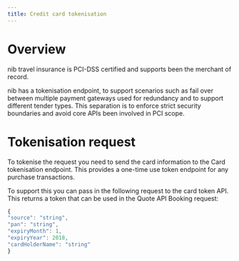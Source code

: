 ```yaml
---
title: Credit card tokenisation
---
```


# Overview

nib travel insurance is PCI-DSS certified and supports been the merchant of record.

nib has a tokenisation endpoint, to support scenarios such as fail over between multiple payment gateways used for redundancy and to support different tender types. This separation is to enforce strict security boundaries and avoid core APIs been involved in PCI scope.

# Tokenisation request

To tokenise the request you need to send the card information to the Card tokenisation endpoint. This provides a one-time use token endpoint for any purchase transactions.

To support this you can pass in the following request to the card token API. This returns a token that can be used in the Quote API Booking request:

```javascript
{
"source": "string",
"pan": "string",
"expiryMonth": 1,
"expiryYear": 2018,
"cardHolderName": "string"
}
```

